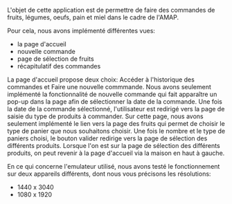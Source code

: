 L'objet de cette application est de permettre de faire des commandes de fruits, légumes, oeufs, pain et miel dans le cadre de l'AMAP.

Pour cela, nous avons implémenté différentes vues:
- la page d'accueil
- nouvelle commande
- page de sélection de fruits
- récapitulatif des commandes

La page d'accueil propose deux choix: Accéder à l'historique des commandes et Faire une nouvelle commmande. 
Nous avons seulement implémenté la fonctionnalité de nouvelle commande qui fait apparaître un pop-up dans la page afin de sélectionner la date de la commande.
Une fois la date de la commande sélectionné, l'utilisateur est redirigé vers la page de saisie du type de produits à commander.
Sur cette page, nous avons seulement implémenté le lien vers la page des fruits qui permet de choisir le type de panier que nous souhaitons choisir.
Une fois le nombre et le type de paniers choisi, le bouton valider redirige vers la page de sélection des différents produits.
Lorsque l'on est sur la page de sélection des différents produits, on peut revenir à la page d'accueil via la maison en haut à gauche.

En ce qui concerne l'emulateur utilisé, nous avons testé le fonctionnement sur deux appareils différents, dont nous vous précisons les résolutions:
- 1440 x 3040 
- 1080 x 1920
